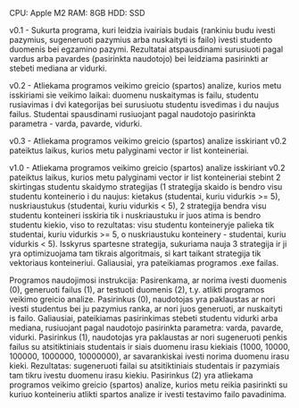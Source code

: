 CPU: Apple M2
RAM: 8GB
HDD: SSD

v0.1 - Sukurta programa, kuri leidzia ivairiais budais (rankiniu budu ivesti pazymius, sugeneruoti pazymius arba nuskaityti is failo) ivesti studento duomenis bei egzamino pazymi. Rezultatai atspausdinami surusiuoti pagal vardus arba pavardes (pasirinkta naudotojo) bei leidziama pasirinkti ar stebeti mediana ar vidurki.

v0.2 - Atliekama programos veikimo greicio (spartos) analize, kurios metu isskiriami sie veikimo laikai: duomenu nuskaitymas is failu, studentu rusiavimas i dvi kategorijas bei surusiuotu studentu isvedimas i du naujus failus. Studentai spausdinami rusiuojant pagal naudotojo pasirinkta parametra - varda, pavarde, vidurki.

v0.3 - Atliekama programos veikimo greicio (spartos) analize isskiriant v0.2 pateiktus laikus, kurios metu palyginami vector ir list konteineriai.

v1.0 - Atliekama programos veikimo greicio (spartos) analize isskiriant v0.2 pateiktus laikus, kurios metu palyginami vector ir list konteineriai stebint 2 skirtingas studentu skaidymo strategijas (1 strategija skaido is bendro visu studentu konteinerio i du naujus: kietakus (studentai, kuriu vidurkis >= 5), nuskriaustukus (studentai, kuriu vidurkis < 5), 2 strategija bendra visu studentu konteineri isskiria tik i nuskriaustuku ir juos atima is bendro studentu kiekio, viso to rezultatas: visu studentu konteineryje palieka tik studentai, kuriu vidurkis >= 5, o nuskriaustuku konteinery - studentai, kuriu vidurkis < 5). Isskyrus spartesne strategija, sukuriama nauja 3 strategija ir ji yra optimizuojama tam tikrais algoritmais, si kart taikant strategija tik vektoriaus konteineriui. Galiausiai, yra pateikiamas programos .exe failas.


Programos naudojimosi instrukcija:
Pasirenkama, ar norima ivesti duomenis (0), generuoti failus (1), ar testuoti duomenis (2), t.y. atlikti programos veikimo greicio analize.
Pasirinkus (0), naudotojas yra paklaustas ar nori ivesti studentus bei ju pazymius ranka, ar nori juos generuoti, ar nuskaityti is failo. Galiausiai, pateikiamas pasirinkimas stebeti studentu vidurki arba mediana, rusiuojant pagal naudotojo pasirinkta parametra: varda, pavarde, vidurki.
Pasirinkus (1), naudotojas yra paklaustas ar nori sugeneruoti penkis failus su atsitiktiniais studentais ir siais duomenu irasu kiekiais (1000, 10000, 100000, 1000000, 10000000), ar savarankiskai ivesti norima duomenu irasu kieki. Rezultatas: sugeneruoti failai su atsitiktiniais studentais ir pazymiais tam tikru ivestu duomenu irasu kiekiu.
Pasirinkus (2) yra atliekama programos veikimo greicio (spartos) analize, kurios metu reikia pasirinkti su kuriuo konteineriu atlikti spartos analize ir ivesti testavimo failo pavadinima.
